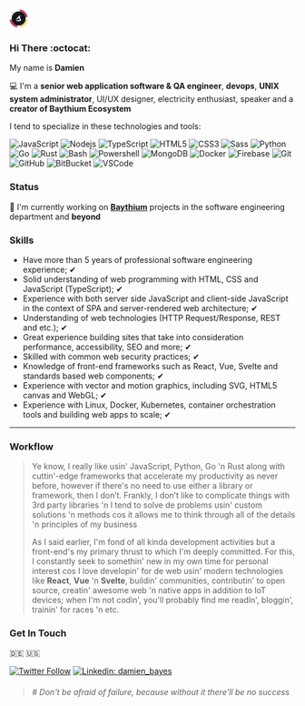 <img width="32" height="32" src="https://raw.githubusercontent.com/damien-bayes/damien-bayes/2a89109817733b8a5e8a9d5d2db2f77b397352d8/baythium-logo-43d172db-190f-49a9-9e9c-57c52d5ff6c1.svg"/>

### Hi There :octocat:

My name is **Damien**

:computer: I'm a **senior web application software & QA engineer**, **devops**, **UNIX system administrator**, UI/UX designer, electricity enthusiast, speaker and a **creator of Baythium Ecosystem**

I tend to specialize in these technologies and tools:

![JavaScript](https://img.shields.io/badge/-JavaScript-black?style=flat-square&logo=javascript)
![Nodejs](https://img.shields.io/badge/-Nodejs-339933?style=flat-square&logo=Node.js&logoColor=white)
![TypeScript](https://img.shields.io/badge/-TypeScript-007ACC?style=flat-square&logo=typescript)
![HTML5](https://img.shields.io/badge/-HTML5-E34F26?style=flat-square&logo=html5&logoColor=white)
![CSS3](https://img.shields.io/badge/-CSS3-1572B6?style=flat-square&logo=css3)
![Sass](https://img.shields.io/badge/-Sass-CC6699?style=flat-square&logo=sass&logoColor=white)
![Python](https://img.shields.io/badge/-Python-black?style=flat-square&logo=python)
![Go](https://img.shields.io/badge/-Go-black?style=flat-square&logo=go)
![Rust](https://img.shields.io/badge/-Rust-black?style=flat-square&logo=rust)
![Bash](https://img.shields.io/badge/-Bash-black?style=flat-square&logo=bash)
![Powershell](https://img.shields.io/badge/-Powershell-black?style=flat-square&logo=powershell)
![MongoDB](https://img.shields.io/badge/-MongoDB-black?style=flat-square&logo=mongodb)
![Docker](https://img.shields.io/badge/-Docker-2496ED?style=flat-square&logo=docker&logoColor=white)
![Firebase](https://img.shields.io/badge/Firebase-FFCA28?style=flat-square&logo=firebase&logoColor=white)
![Git](https://img.shields.io/badge/-Git-black?style=flat-square&logo=git)
![GitHub](https://img.shields.io/badge/-GitHub-181717?style=flat-square&logo=github)
![BitBucket](https://img.shields.io/badge/-BitBucket-darkblue?style=flat-square&logo=bitbucket)
![VSCode](https://img.shields.io/badge/-VSCode-007ACC?style=flat-square&logo=visual-studio-code&logoColor=white)

### Status

🔭 I'm currently working on [**Baythium**](https://baythium.com) projects in the software engineering department and **beyond**

### Skills

- Have more than 5 years of professional software engineering experience; ✔
- Solid understanding of web programming with HTML, CSS and JavaScript (TypeScript); ✔
- Experience with both server side JavaScript and client-side JavaScript in the context of SPA and server-rendered web architecture; ✔
- Understanding of web technologies (HTTP Request/Response, REST and etc.); ✔
- Great experience building sites that take into consideration performance, accessibility, SEO and more; ✔
- Skilled with common web security practices; ✔
- Knowledge of front-end frameworks such as React, Vue, Svelte and standards based web components; ✔
- Experience with vector and motion graphics, including SVG, HTML5 canvas and WebGL; ✔
- Experience with Linux, Docker, Kubernetes, container orchestration tools and building web apps to scale; ✔

---

### Workflow

> Ye know, I really like usin' JavaScript, Python, Go 'n Rust along with cuttin'-edge frameworks that accelerate my productivity as never before, however if there's no need to use either a library or framework, then I don’t. Frankly, I don’t like to complicate things with 3rd party libraries 'n I tend to solve de problems usin' custom solutions 'n methods cos it allows me to think through all of the details 'n principles of my business
>
> As I said earlier, I'm fond of all kinda development activities but a front-end's my primary thrust to which I'm deeply committed. For this, I constantly seek to somethin' new in my own time for personal interest cos I love developin' for de web usin' modern technologies like **React**, **Vue** 'n **Svelte**, buildin' communities, contributin' 
to open source, creatin' awesome web 'n native apps in addition to IoT devices; when I'm not codin', you'll probably find me readin', bloggin', trainin' for races 'n etc.

### Get In Touch

:de: :us:

[![Twitter Follow](https://img.shields.io/twitter/follow/damien_bayes?style=social)](https://twitter.com/damien_bayes)
[![Linkedin: damien_bayes](https://img.shields.io/badge/-Linkedin-blue?style=flat-square&logo=Linkedin&logoColor=white&link=https://www.linkedin.com/in/damien-bayes)](https://www.linkedin.com/in/damien-bayes)


> ###### \# Don't be afraid of failure, because without it there'll be no success
